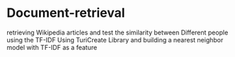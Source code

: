 # Document-retrieval
retrieving Wikipedia articles and test the similarity between Different people using the TF-IDF Using TuriCreate Library and building a nearest neighbor model with TF-IDF as a feature
